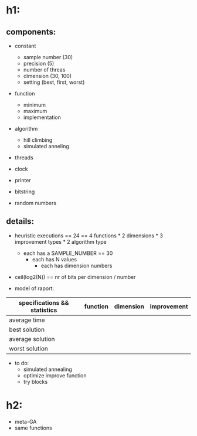 # h1:
## components:

- constant
	- sample number (30)
	- precision (5)
	- number of threas
	- dimension (30, 100)
	- setting (best, first, worst)			

- function
	- minimum
	- maximum
	- implementation

- algorithm
	- hill climbing
	- simulated anneling

- threads
- clock
- printer
- bitstring
- random numbers

## details:

- heuristic executions == 24 == 4 functions * 2 dimensions * 3 improvement types * 2 algorithm type
	- each has a SAMPLE_NUMBER == 30
		- each has N values
			- each has dimension numbers

- ceil(log2(N)) == nr of bits per dimension / number

- model of raport:

|specifications && statistics|function|dimension|improvement|
|----------------------------|--------|---------|-----------|
|average time 		     |        |		|	    |
|best solution		     |	      |		|	    |
|average solution	     |	      |		|	    |
|worst solution		     |	      |		|	    |

- to do:
	- simulated annealing
	- optimize improve function
	- try blocks


# h2:
- meta-GA
- same functions